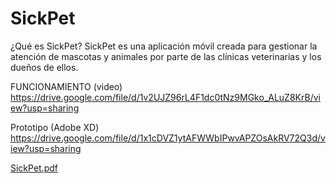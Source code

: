 # SickPet
¿Qué es SickPet?
SickPet es una aplicación móvil creada para gestionar la atención de mascotas y animales por parte de las clínicas veterinarias y los dueños de ellos.

FUNCIONAMIENTO (video)
https://drive.google.com/file/d/1v2UJZ96rL4F1dc0tNz9MGko_ALuZ8KrB/view?usp=sharing

Prototipo (Adobe XD)
https://drive.google.com/file/d/1x1cDVZ1ytAFWWbIPwvAPZOsAkRV72Q3d/view?usp=sharing

[SickPet.pdf](https://github.com/Cesar001-co/SickPetCode/files/12823140/SickPet.pdf)
